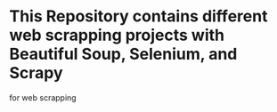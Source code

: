 # This Repository contains different web scrapping projects with Beautiful Soup, Selenium, and Scrapy
for web scrapping
